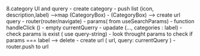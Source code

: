 8.category UI and qurery 
    - create category 
        - push list (icon, description,label) -->map (CategoryBox)
        - (CategoryBox) --> create url query
            - router(router/navigate)
            - params( from useSearchParams)
            - function handleClick ()
                - empty currentQuerry
                - upadate (..., categories : label)
                - check params is exist ( use query-string)
                - look throught params to check if params === label --> delete
                - create url  ( url, query: currentQuery )
                - router.push to url


            



